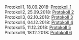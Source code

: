 Protokoll1, 18.09.2018: [Protokoll 1](https://github.com/HTLMechatronics/m15-la1-sx/blob/winthm14/protokoll_g3_18.09.md)  
Protokoll2, 25.09.2018: [Protokoll 2](https://github.com/HTLMechatronics/m15-la1-sx/blob/winthm14/protokoll2_g3_25.09.md)  
Protokoll3, 02.10.2018: [Protokoll 3](https://github.com/winthm14/protokoll3)  
Protokoll4, 04.12.2018: [Protokoll 4](https://github.com/winthm14/Protokoll4)  
Protokoll5, 11.12.2018: [Protokoll 5](https://github.com/HTLMechatronics/m15-la1-sx/blob/winthm14/protokoll5_g3_winthm14_2018-12-11.md)  
Protokoll6, 18.12.2018: [Protokoll 6](https://github.com/HTLMechatronics/m15-la1-sx/blob/winthm14/protokoll_g3_winthm14_2018-12-18.md)  


